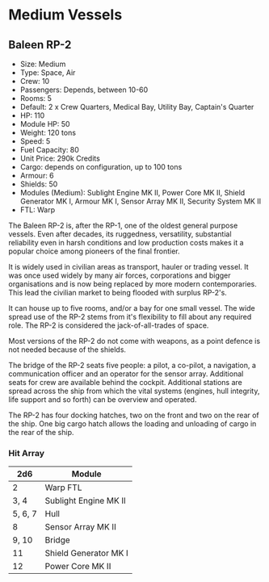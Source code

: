 # Medium Vessels

## Baleen RP-2

- Size: Medium
- Type: Space, Air
- Crew: 10
- Passengers: Depends, between 10-60
- Rooms: 5
- Default: 2 x Crew Quarters, Medical Bay, Utility Bay, Captain's Quarter
- HP: 110
- Module HP: 50
- Weight: 120 tons
- Speed: 5
- Fuel Capacity: 80
- Unit Price: 290k Credits
- Cargo: depends on configuration, up to 100 tons
- Armour: 6
- Shields: 50
- Modules (Medium): Sublight Engine MK II, Power Core MK II, Shield Generator MK I, Armour MK I, Sensor Array MK II, Security System MK II
- FTL: Warp

The Baleen RP-2 is, after the RP-1, one of the oldest general purpose vessels.
Even after decades, its ruggedness, versatility, substantial reliability even
in harsh conditions and low production costs makes it a popular choice among
pioneers of the final frontier.

It is widely used in civilian areas as transport, hauler or trading vessel. It
was once used widely by many air forces, corporations and bigger organisations
and is now being replaced by more modern contemporaries. This lead the civilian
market to being flooded with surplus RP-2's.

It can house up to five rooms, and/or a bay for one small vessel. The wide
spread use of the RP-2 stems from it's flexibility to fill about any required
role. The RP-2 is considered the jack-of-all-trades of space.

Most versions of the RP-2 do not come with weapons, as a point defence is not
needed because of the shields.

The bridge of the RP-2 seats five people: a pilot, a co-pilot, a navigation,
a communication officer and an operator for the sensor array. Additional seats
for crew are available behind the cockpit. Additional stations are spread across
the ship from which the vital systems (engines, hull integrity, life support and
so forth) can be overview and operated.

The RP-2 has four docking hatches, two on the front and two on the rear of the
ship. One big cargo hatch allows the loading and unloading of cargo in the rear
of the ship.

### Hit Array

| 2d6      | Module
|----------|--------
| 2        | Warp FTL
| 3, 4     | Sublight Engine MK II
| 5, 6, 7  | Hull
| 8        | Sensor Array MK II
| 9, 10    | Bridge
| 11       | Shield Generator MK I
| 12       | Power Core MK II

